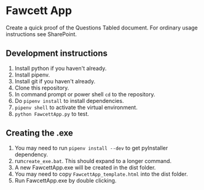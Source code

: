 # Fawcett App
Create a quick proof of the Questions Tabled document.
For ordinary usage instructions see SharePoint.

## Development instructions
1. Install python if you haven't already.
2. Install pipenv.
3. Install git if you haven't already.
4. Clone this repository.
5. In command prompt or power shell `cd` to the repository.
6. Do `pipenv install` to install dependencies.
7. `pipenv shell` to activate the virtual environment.
8. `python FawcettApp.py` to test.

## Creating the .exe
1. You may need to run `pipenv install --dev` to get pyInstaller dependency.
2. run`create_exe.bat`. This should expand to a longer command.
3. A new FawcettApp.exe will be created in the dist folder.
4. You may need to copy `FawcettApp_template.html` into the dist folder.
5. Run FawcettApp.exe by double clicking.
